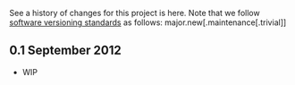 See a history of changes for this project is here. Note that we follow [software versioning standards](http://semver.org) as follows:
major.new[.maintenance[.trivial]]

## 0.1 September 2012 ##
* WIP
